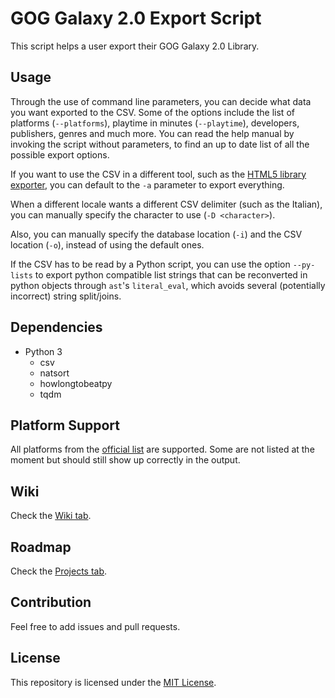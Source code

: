# GOG Galaxy 2.0 Export Script

This script helps a user export their GOG Galaxy 2.0 Library.

## Usage

Through the use of command line parameters, you can decide what data you want exported to the CSV. Some of the options include the list of platforms (`--platforms`), playtime in minutes (`--playtime`), developers, publishers, genres and much more. You can read the help manual by invoking the script without parameters, to find an up to date list of all the possible export options.

If you want to use the CSV in a different tool, such as the [HTML5 library exporter](https://github.com/Varstahl/GOG-Galaxy-HTML5-exporter), you can default to the `-a` parameter to export everything.

When a different locale wants a different CSV delimiter (such as the Italian), you can manually specify the character to use (`-D <character>`).

Also, you can manually specify the database location (`-i`) and the CSV location (`-o`), instead of using the default ones.

If the CSV has to be read by a Python script, you can use the option `--py-lists` to export python compatible list strings that can be reconverted in python objects through `ast`'s `literal_eval`, which avoids several (potentially incorrect) string split/joins.

## Dependencies

- Python 3
  - csv
  - natsort
  - howlongtobeatpy
  - tqdm

## Platform Support

All platforms from the [official list](https://github.com/gogcom/galaxy-integrations-python-api/blob/master/PLATFORM_IDs.md) are supported. Some are not listed at the moment but should still show up correctly in the output.

## Wiki

Check the [Wiki tab](https://github.com/AB1908/GOG-Galaxy-Export-Script/wiki).

## Roadmap 

Check the [Projects tab](https://github.com/AB1908/GOG-Galaxy-Export-Script/projects).

## Contribution

Feel free to add issues and pull requests.

## License

This repository is licensed under the [MIT License](https://github.com/AB1908/GOG-Galaxy-Export-Script/blob/master/LICENSE).
